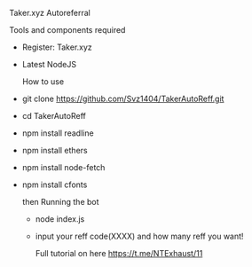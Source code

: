 Taker.xyz Autoreferral 

Tools and components required
- Register: Taker.xyz
- Latest NodeJS

  How to use
- git clone https://github.com/Svz1404/TakerAutoReff.git
- cd TakerAutoReff
- npm install readline
- npm install ethers
- npm install node-fetch
- npm install cfonts

  then Running the bot
  - node index.js
  - input your reff code(XXXX) and how many reff you want!

    Full tutorial on here https://t.me/NTExhaust/11
